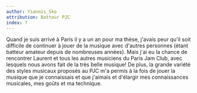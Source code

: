 ```yaml
---
author: Yiannis_Sko
attribution: Batteur PJC
index: 7
---
```

Quand je suis arrivé à Paris il y a un an pour ma thèse, j'avais peur qu'il soit difficile de continuer à jouer de la musique avec d'autres personnes (étant batteur amateur depuis de nombreuses années). Mais j'ai eu la chance de rencontrer Laurent et tous les autres musiciens du Paris Jam Club, avec lesquels nous avons fait de la très belle musique! De plus, la grande variété des styles musicaux proposés au PJC m'a permis à la fois de jouer la musique que je connaissais et que j'aimais et d'élargir mes connaissances musicales, mes goûts et ma technique.
